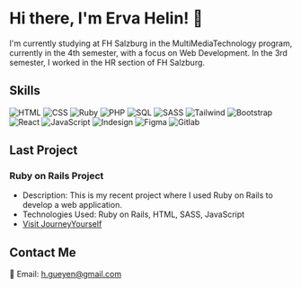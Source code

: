 # Hi there, I'm Erva Helin! 👋

I'm currently studying at FH Salzburg in the MultiMediaTechnology program, currently in the 4th semester, with a focus on Web Development. In the 3rd semester, I worked in the HR section of FH Salzburg.

## Skills

![HTML](https://img.shields.io/badge/HTML-★★★-orange)
![CSS](https://img.shields.io/badge/CSS-★★★-blue)
![Ruby](https://img.shields.io/badge/Ruby-★★-red)
![PHP](https://img.shields.io/badge/PHP-★★-purple)
![SQL](https://img.shields.io/badge/SQL-★★-yellow)
![SASS](https://img.shields.io/badge/SASS-★★★-pink)
![Tailwind](https://img.shields.io/badge/Tailwind-★★-green)
![Bootstrap](https://img.shields.io/badge/Bootstrap-★★★-blue)
![React](https://img.shields.io/badge/React-★★-teal)
![JavaScript](https://img.shields.io/badge/JavaScript-★★-yellowgreen)
![Indesign](https://img.shields.io/badge/Indesign-★★-orange)
![Figma](https://img.shields.io/badge/Figma-★★★-purple)
![Gitlab](https://img.shields.io/badge/Gitlab-★★★-black)

## Last Project

### Ruby on Rails Project
- Description: This is my recent project where I used Ruby on Rails to develop a web application.
- Technologies Used: Ruby on Rails, HTML, SASS, JavaScript
- [Visit JourneyYourself](https://abra.projects.multimediatechnology.at/)

## Contact Me
📧 Email: [h.gueyen@gmail.com](mailto:h.gueyen@gmail.com)
